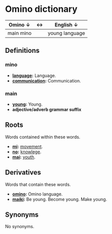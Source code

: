 <!--
    Author: **Owen Gallagher**  
    Creation date: **9 April 2021**
-->

# Omino dictionary

| Omino &darr; | &harr; | English &darr; |
| --- | --- | --- |
| main mino |  | young language |

## Definitions

### mino

- **[language](?q=en:language):** Language.
- **[communication](?q=en:communication):** Communication.

### main

- **[young](?q=en:young):** Young.
- **adjective/adverb grammar suffix**

## Roots

Words contained within these words.

- **[mi](?q=omi:mi):** [movement](?q=en:movement).
- **[no](?q=omi:no):** [knowlege](?q=en:knowledge).
- **[mai](?q=omi:mai):** [youth](?q=en:youth).

## Derivatives

Words that contain these words.

- **[omino](?q=omi:omino):** Omino language.
- **[maiki](?q=omi:maiki):** Be young. Become young. Make young.

## Synonyms

No synonyms.
